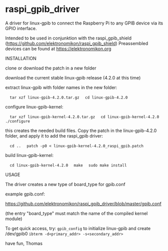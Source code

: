 # raspi_gpib_driver
A driver for linux-gpib to connect the Raspberry Pi to any GPIB device via its GPIO interface.

Intended to be used in conjunktion with the raspi_gpib_shield (https://github.com/elektronomikon/raspi_gpib_shield)
Preassembled devices can be found at https://elektronomikon.org

INSTALLATION

clone or download the patch in a new folder

download the current stable linux-gpib release (4.2.0 at this time)

extract linux-gpib with folder names in the new folder:

`  tar xzf linux-gpib-4.2.0.tar.gz`
`  cd linux-gpib-4.2.0`

configure linux-gpib-kernel:

`  tar xzf linux-gpib-kernel-4.2.0.tar.gz`
`  cd linux-gpib-kernel-4.2.0`
`  ./configure`

this creates the needed build files. Copy the patch in the linux-gpib-4.2.0 folder, and apply it to add the raspi_gpib driver:

`  cd ..`
`  patch -p0 < linux-gpib-kernel-4.2.0_raspi_gpib.patch`

build linux-gpib-kernel:

`  cd linux-gpib-kernel-4.2.0`
`  make`
`  sudo make install`


USAGE

The driver creates a new type of board_type for gpib.conf

example gpib.conf:

https://github.com/elektronomikon/raspi_gpib_driver/blob/master/gpib.conf

(the entry "board_type" must match the name of the compiled kernel module)


To get quick access, try:
`gpib_config` to initialize linux-gpib and create /dev/gpib0
`ibterm -d<primary_addr> -s<secondary_addr>`

have fun,
Thomas

